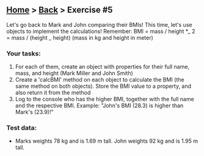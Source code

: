 ## [Home](../../../README.md) > [Back](../lesson.md) > Exercise #5

Let's go back to Mark and John comparing their BMIs! This time, let's use objects to implement the calculations! Remember: BMI = mass / height \*_ 2 = mass / (height _ height) (mass in kg and height in meter)

### Your tasks:

1. For each of them, create an object with properties for their full name, mass, and height (Mark Miller and John Smith)
2. Create a 'calcBMI' method on each object to calculate the BMI (the same method on both objects). Store the BMI value to a property, and also return it from the method
3. Log to the console who has the higher BMI, together with the full name and the respective BMI. Example: "John's BMI (28.3) is higher than Mark's (23.9)!"

### Test data:

- Marks weights 78 kg and is 1.69 m tall. John weights 92 kg and is 1.95 m tall.
